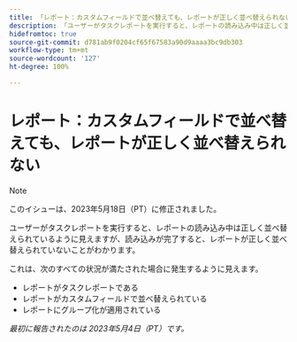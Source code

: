 ```yaml
---
title: 「レポート：カスタムフィールドで並べ替えても、レポートが正しく並べ替えられない
description: 「ユーザーがタスクレポートを実行すると、レポートの読み込み中は正しく並べ替えられているように見えますが、読み込みが完了しても、レポートが正しく並べ替えられていないことがわかります。
hidefromtoc: true
source-git-commit: d781ab9f0204cf65f67583a90d9aaaa3bc9db303
workflow-type: tm+mt
source-wordcount: '127'
ht-degree: 100%

---
```



# レポート：カスタムフィールドで並べ替えても、レポートが正しく並べ替えられない

>[!NOTE]
>
>このイシューは、2023年5月18日（PT）に修正されました。

ユーザーがタスクレポートを実行すると、レポートの読み込み中は正しく並べ替えられているように見えますが、読み込みが完了すると、レポートが正しく並べ替えられていないことがわかります。

これは、次のすべての状況が満たされた場合に発生するように見えます。

* レポートがタスクレポートである
* レポートがカスタムフィールドで並べ替えられている
* レポートにグループ化が適用されている

_最初に報告されたのは 2023年5月4日（PT）です。_


